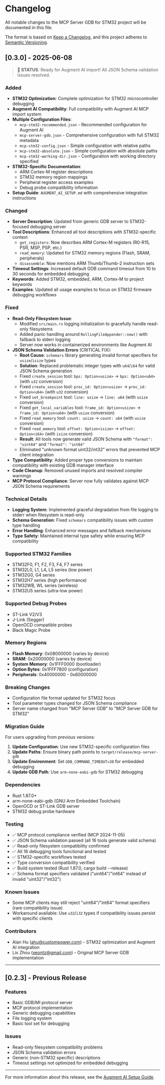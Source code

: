 # Changelog

All notable changes to the MCP Server GDB for STM32 project will be documented in this file.

The format is based on [Keep a Changelog](https://keepachangelog.com/en/1.0.0/),
and this project adheres to [Semantic Versioning](https://semver.org/spec/v2.0.0.html).

## [0.3.0] - 2025-06-08

> **🎯 STATUS**: Ready for Augment AI import! All JSON Schema validation issues resolved.

### Added
- **STM32 Optimization**: Complete optimization for STM32 microcontroller debugging
- **Augment AI Compatibility**: Full compatibility with Augment AI MCP import system
- **Multiple Configuration Files**: 
  - `mcp-stm32-recommended.json` - Recommended configuration for Augment AI
  - `mcp-server-gdb.json` - Comprehensive configuration with full STM32 metadata
  - `mcp-stm32-config.json` - Simple configuration with relative paths
  - `mcp-stm32-absolute.json` - Simple configuration with absolute paths
  - `mcp-stm32-working-dir.json` - Configuration with working directory specified
- **STM32-Specific Documentation**: 
  - ARM Cortex-M register descriptions
  - STM32 memory region mappings
  - Peripheral register access examples
  - Debug probe compatibility information
- **Setup Guide**: `AUGMENT_AI_SETUP.md` with comprehensive integration instructions

### Changed
- **Server Description**: Updated from generic GDB server to STM32-focused debugging server
- **Tool Descriptions**: Enhanced all tool descriptions with STM32-specific context
  - `get_registers`: Now describes ARM Cortex-M registers (R0-R15, PSR, MSP, PSP, etc.)
  - `read_memory`: Updated for STM32 memory regions (Flash, SRAM, peripherals)
  - `disassemble`: Now mentions ARM Thumb/Thumb-2 instruction sets
- **Timeout Settings**: Increased default GDB command timeout from 10 to 30 seconds for embedded debugging
- **Keywords**: Added STM32, embedded, ARM, Cortex-M to project keywords
- **Examples**: Updated all usage examples to focus on STM32 firmware debugging workflows

### Fixed
- **Read-Only Filesystem Issue**:
  - Modified `src/main.rs` logging initialization to gracefully handle read-only filesystems
  - Added panic handling around `RollingFileAppender::new()` with fallback to stderr logging
  - Server now works in containerized environments like Augment AI
- **JSON Schema Validation Errors** (CRITICAL FIX):
  - **Root Cause**: `schemars` library generating invalid format specifiers for `usize`/`isize` types
  - **Solution**: Replaced problematic integer types with `u64`/`i64` for valid JSON Schema generation
  - Fixed `create_session` tool: `bps: Option<usize>` → `bps: Option<u64>` (with `u32` conversion)
  - Fixed `create_session` tool: `proc_id: Option<usize>` → `proc_id: Option<u64>` (with `u32` conversion)
  - Fixed `set_breakpoint` tool: `line: usize` → `line: u64` (with `usize` conversion)
  - Fixed `get_local_variables` tool: `frame_id: Option<usize>` → `frame_id: Option<u64>` (with `usize` conversion)
  - Fixed `read_memory` tool: `count: usize` → `count: u64` (with `usize` conversion)
  - Fixed `read_memory` tool: `offset: Option<isize>` → `offset: Option<i64>` (with `isize` conversion)
  - **Result**: All tools now generate valid JSON Schema with `"format": "uint64"` and `"format": "int64"`
  - Eliminated "unknown format uint32/int32" errors that prevented MCP client integration
- **Type Compatibility**: Added proper type conversions to maintain compatibility with existing GDB manager interface
- **Code Cleanup**: Removed unused imports and resolved compiler warnings
- **MCP Protocol Compliance**: Server now fully validates against MCP JSON Schema requirements

### Technical Details
- **Logging System**: Implemented graceful degradation from file logging to stderr when filesystem is read-only
- **Schema Generation**: Fixed `schemars` compatibility issues with custom type handling
- **Error Handling**: Enhanced error messages and fallback mechanisms
- **Type Safety**: Maintained internal type safety while ensuring MCP compatibility

### Supported STM32 Families
- STM32F0, F1, F2, F3, F4, F7 series
- STM32L0, L1, L4, L5 series (low power)
- STM32G0, G4 series
- STM32H7 series (high performance)
- STM32WB, WL series (wireless)
- STM32U5 series (ultra-low power)

### Supported Debug Probes
- ST-Link V2/V3
- J-Link (Segger)
- OpenOCD compatible probes
- Black Magic Probe

### Memory Regions
- **Flash Memory**: 0x08000000 (varies by device)
- **SRAM**: 0x20000000 (varies by device)  
- **System Memory**: 0x1FFF0000 (bootloader)
- **Option Bytes**: 0x1FFF7800 (configuration)
- **Peripherals**: 0x40000000 - 0x60000000

### Breaking Changes
- Configuration file format updated for STM32 focus
- Tool parameter types changed for JSON Schema compliance
- Server name changed from "MCP Server GDB" to "MCP Server GDB for STM32"

### Migration Guide
For users upgrading from previous versions:

1. **Update Configuration**: Use new STM32-specific configuration files
2. **Update Paths**: Ensure binary path points to `target/release/mcp-server-gdb`
3. **Update Environment**: Set `GDB_COMMAND_TIMEOUT=30` for embedded debugging
4. **Update GDB Path**: Use `arm-none-eabi-gdb` for STM32 debugging

### Dependencies
- Rust 1.87.0+
- arm-none-eabi-gdb (GNU Arm Embedded Toolchain)
- OpenOCD or ST-Link GDB server
- STM32 debug probe hardware

### Testing
- ✅ MCP protocol compliance verified (MCP 2024-11-05)
- ✅ JSON Schema validation passed (all 16 tools generate valid schema)
- ✅ Read-only filesystem compatibility confirmed
- ✅ All 16 debugging tools functional and tested
- ✅ STM32-specific workflows tested
- ✅ Type conversion compatibility verified
- ✅ Build system tested (Rust 1.87.0, cargo build --release)
- ✅ Schema format specifiers validated ("uint64"/"int64" instead of invalid "uint32"/"int32")

### Known Issues
- Some MCP clients may still reject "uint64"/"int64" format specifiers (rare compatibility issue)
- Workaround available: Use `u32`/`i32` types if compatibility issues persist with specific clients

### Contributors
- Alan Hu (ahu@custompower.com) - STM32 optimization and Augment AI integration
- Lix Zhou (xeontz@gmail.com) - Original MCP Server GDB implementation

---

## [0.2.3] - Previous Release

### Features
- Basic GDB/MI protocol server
- MCP protocol implementation
- Generic debugging capabilities
- File logging system
- Basic tool set for debugging

### Issues
- Read-only filesystem compatibility problems
- JSON Schema validation errors
- Generic (non-STM32 specific) descriptions
- Timeout settings not optimized for embedded debugging

---

For more information about this release, see the [Augment AI Setup Guide](AUGMENT_AI_SETUP.md).
